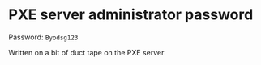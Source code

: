 # PXE server administrator password
Password: `Byodsg123`

Written on a bit of duct tape on the PXE server